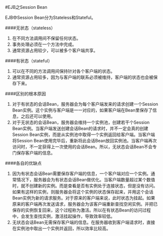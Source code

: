 #EJB之Session Bean

EJB中Session Bean分为Stateless和Stateful。

####无状态（stateless）
1. 在不同方法调用间不保留任何状态。
2. 事务处理必须在一个方法中完成。
3. 通常资源占用较少，可以被多个客户端共享。

####有状态（stateful）
1. 可以在不同的方法调用间保持针对各个客户端的状态。
2. 通常资源占用较多，因为与客户端的联系必须被维持，客户端的状态也会被保存下来。

####区别的根本原因
1. 对于有状态的会话Bean，服务器会为每个客户端发来的请求创建一个Session Bean实例。这个实例与客户端是一一对应的，如果客户端在Bean里保存了信息，之后还可以使用。
2. 对于无状态的会话Bean，服务器会维持一个实例池，创建若干个Session Bean实例。当客户端发送创建会话Bean的请求时，并不一定会真的创建Session Bean实例，而是从实例池中取得一个实例返回给客户端。当客户端将Session Bean使用完毕后，重新将此会话Bean放回实例池。当客户端再次访问时，不一定获得上一次使用的会话Bean。所以，无状态会话Bean不会专门保存客户端的信息。

####各自的优缺点  
1. 因为有状态会话Bean需要保存客户端的信息，一个客户端对应一个实例。通常情况下，服务器会为有状态会话Bean做优化。当客户端数量超过某个数值时，就不创建新的实例。而是查看是否有实例处于连接状态，但是没有访问。如果有这样的实例，则服务器会将这个实例的状态保存起来，并用这个会话Bean实例为新的请求服务。对于原来的客户端来说，此时状态为挂起。如果原来的客户端再次发送请求，服务器会为该客户端重新查找空闲实例。并把已保存的实例恢复回来，这个过程称为激活。所以在有状态Bean的访问过程中，会发生查找实例，激活挂起操作，导致效率较低。
2. 无状态会话Bean无需保存客户端的信息。在服务器收到客户端请求时，直接在实例池中取出一个实例并返回，所以效率比较高。
